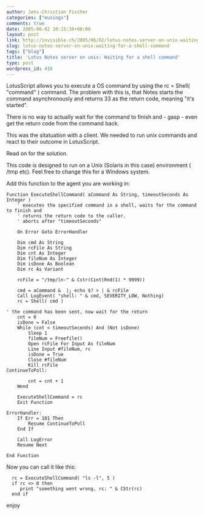 ```yaml
---
author: Jens-Christian Fischer
categories: ["musings"]
comments: true
date: 2005-06-02 10:15:38+00:00
layout: post
link: http://invisible.ch/2005/06/02/lotus-notes-server-on-unix-waiting-for-a-shell-command/
slug: lotus-notes-server-on-unix-waiting-for-a-shell-command
tags: ["blog"]
title: 'Lotus Notes server on unix: Waiting for a shell command'
type: post
wordpress_id: 416
---
```


LotusScript allows you to execute a OS command by using the rc = Shell( "command" ) command. The problem with this is, that Notes starts the command asynchronously and returns 33 as the return code, meaning "it's started". 

There is no way to actually wait for the command to finish and - gasp - even get the return code from the command back.

This was the sitatuation with a client. We needed to run unix commands and react to their outcome in LotusScript.

Read on for the solution.
<!-- more -->
This code is designed to run on a Unix (Solaris in this case) environment ( /tmp etc). Feel free to change this for a Windows system.

Add this function to the agent you are working in:

    
    
    Function ExecuteShellCommand( aCommand As String, timeoutSeconds As Integer )
    	' executes the specified command in a shell, waits for the command to finish and 
    	' returns the return code to the caller.
     	' aborts after "timeoutSeconds"
    	
    	On Error Goto ErrorHandler
    	
    	Dim cmd As String
    	Dim rcFile As String
    	Dim cnt As Integer
    	Dim fileNum As Integer
    	Dim isDone As Boolean
    	Dim rc As Variant
    	
    	rcFile = "/tmp/ln-" & Cstr(Cint(Rnd(1) * 9999))
    	
    	cmd = aCommand &  |; echo $? > | & rcFile 
    	Call LogEvent( "shell: " & cmd, SEVERITY_LOW, Nothing) 
    	rc = Shell( cmd )
    	
    ' the command has been sent, now wait for the return
    	cnt = 0
    	isDone = False
    	While (cnt < timeoutSeconds) And (Not isDone)
    		Sleep 1
    		fileNum = Freefile()
    		Open rcFile For Input As fileNum
    		Line Input #fileNum, rc
    		isDone = True
    		Close #fileNum
    		Kill rcFile
    ContinueToPoll:
    		
    		cnt = cnt + 1
    	Wend
    	
    	ExecuteShellCommand = rc	
    	Exit Function
    	
    ErrorHandler:
    	If Err = 101 Then
    		Resume ContinueToPoll	
    	End If
    	
    	Call LogError
    	Resume Next
    	
    End Function
    




Now you can call it like this:

    
    
      rc = ExecuteShellCommand( "ls -l", 5 )
      if rc <> 0 then
         print "something went wrong, rc: " & CStr(rc)
      end if
    




enjoy
